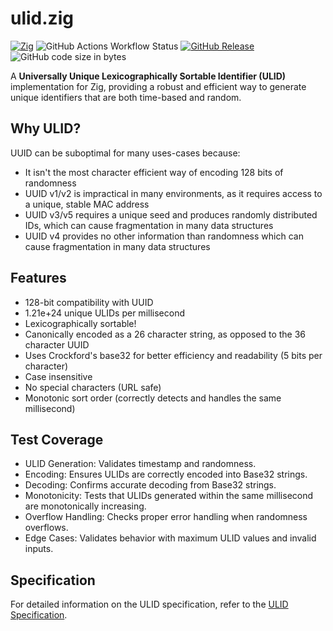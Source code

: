 # ulid.zig
[![Zig](https://img.shields.io/badge/-Zig-F7A41D?style=flat&logo=zig&logoColor=white)](https://ziglang.org/)
![GitHub Actions Workflow Status](https://img.shields.io/github/actions/workflow/status/hendriknielaender/ulid.zig/unit-test.yml)
[![GitHub Release](https://img.shields.io/github/v/release/hendriknielaender/ulid.zig)](https://github.com/hendriknielaender/ulid.zig/releases)
![GitHub code size in bytes](https://img.shields.io/github/languages/code-size/hendriknielaender/ulid.zig)


A **Universally Unique Lexicographically Sortable Identifier (ULID)** implementation for Zig, providing a robust and efficient way to generate unique identifiers that are both time-based and random.

## Why ULID?

UUID can be suboptimal for many uses-cases because:

- It isn't the most character efficient way of encoding 128 bits of randomness
- UUID v1/v2 is impractical in many environments, as it requires access to a unique, stable MAC address
- UUID v3/v5 requires a unique seed and produces randomly distributed IDs, which can cause fragmentation in many data structures
- UUID v4 provides no other information than randomness which can cause fragmentation in many data structures

## Features

- 128-bit compatibility with UUID
- 1.21e+24 unique ULIDs per millisecond
- Lexicographically sortable!
- Canonically encoded as a 26 character string, as opposed to the 36 character UUID
- Uses Crockford's base32 for better efficiency and readability (5 bits per character)
- Case insensitive
- No special characters (URL safe)
- Monotonic sort order (correctly detects and handles the same millisecond)

## Test Coverage
- ULID Generation: Validates timestamp and randomness.
- Encoding: Ensures ULIDs are correctly encoded into Base32 strings.
- Decoding: Confirms accurate decoding from Base32 strings.
- Monotonicity: Tests that ULIDs generated within the same millisecond are monotonically increasing.
- Overflow Handling: Checks proper error handling when randomness overflows.
- Edge Cases: Validates behavior with maximum ULID values and invalid inputs.

## Specification
For detailed information on the ULID specification, refer to the [ULID Specification](https://github.com/ulid/spec).

